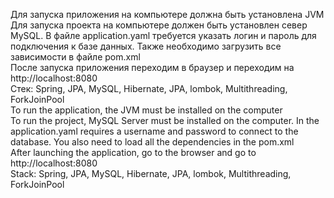 Для запуска приложения на компьютере должна быть установлена JVM<br>
Для запуска проекта на компьютере должен быть установлен север MySQL. В файле application.yaml требуется указать логин и пароль для подключения к базе данных. Также необходимо загрузить все зависимости в файле pom.xml <br>
После запуска приложения переходим в браузер и переходим на http://localhost:8080 <br>
Стек: Spring, JPA, MySQL, Hibernate, JPA, lombok, Multithreading, ForkJoinPool <br>
To run the application, the JVM must be installed on the computer<br>
To run the project, MySQL Server must be installed on the computer. In the application.yaml requires a username and password to connect to the database. You also need to load all the dependencies in the pom.xml <br>
After launching the application, go to the browser and go to http://localhost:8080 <br>
Stack: Spring, JPA, MySQL, Hibernate, JPA, lombok, Multithreading, ForkJoinPool 
